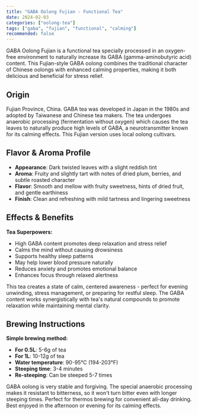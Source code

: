 ```yaml
---
title: "GABA Oolong Fujian - Functional Tea"
date: 2024-02-03
categories: ["oolong-tea"]
tags: ["gaba", "fujian", "functional", "calming"]
recommended: false
---
```


GABA Oolong Fujian is a functional tea specially processed in an oxygen-free environment to naturally increase its GABA (gamma-aminobutyric acid) content. This Fujian-style GABA oolong combines the traditional character of Chinese oolongs with enhanced calming properties, making it both delicious and beneficial for stress relief.

## Origin

Fujian Province, China. GABA tea was developed in Japan in the 1980s and adopted by Taiwanese and Chinese tea makers. The tea undergoes anaerobic processing (fermentation without oxygen) which causes the tea leaves to naturally produce high levels of GABA, a neurotransmitter known for its calming effects. This Fujian version uses local oolong cultivars.

## Flavor & Aroma Profile

- **Appearance**: Dark twisted leaves with a slight reddish tint
- **Aroma**: Fruity and slightly tart with notes of dried plum, berries, and subtle roasted character
- **Flavor**: Smooth and mellow with fruity sweetness, hints of dried fruit, and gentle earthiness
- **Finish**: Clean and refreshing with mild tartness and lingering sweetness

## Effects & Benefits

**Tea Superpowers:**
- High GABA content promotes deep relaxation and stress relief
- Calms the mind without causing drowsiness
- Supports healthy sleep patterns
- May help lower blood pressure naturally
- Reduces anxiety and promotes emotional balance
- Enhances focus through relaxed alertness

This tea creates a state of calm, centered awareness - perfect for evening unwinding, stress management, or preparing for restful sleep. The GABA content works synergistically with tea's natural compounds to promote relaxation while maintaining mental clarity.

## Brewing Instructions

**Simple brewing method:**
- **For 0.5L**: 5-6g of tea
- **For 1L**: 10-12g of tea
- **Water temperature**: 90-95°C (194-203°F)
- **Steeping time**: 3-4 minutes
- **Re-steeping**: Can be steeped 5-7 times

GABA oolong is very stable and forgiving. The special anaerobic processing makes it resistant to bitterness, so it won't turn bitter even with longer steeping times. Perfect for thermos brewing for convenient all-day drinking. Best enjoyed in the afternoon or evening for its calming effects.
